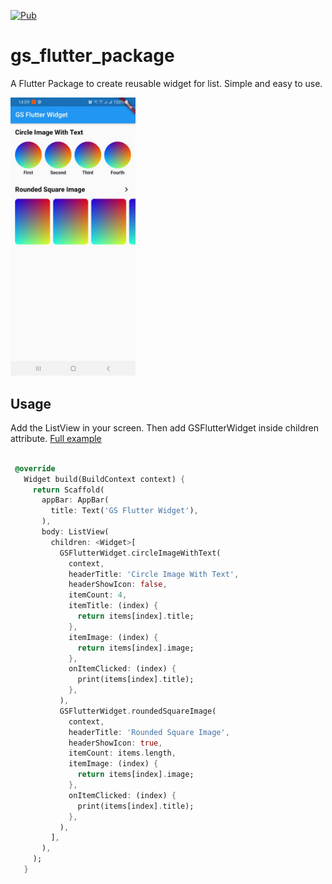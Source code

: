 [![Pub](https://img.shields.io/badge/Pub-0.1.1-orange.svg?style=flat-square)](https://pub.dev/packages/gs_flutter_widget)

# gs_flutter_package
A Flutter Package to create reusable widget for list. Simple and easy to use.

<img src="https://github.com/ming290496/gs_flutter_widget/blob/master/example/img/1.jpeg?raw=true" width="200"/>

## Usage

Add the ListView in your screen. Then add GSFlutterWidget inside children attribute.
[Full example](https://github.com/ming290496/gs_flutter_widget/tree/master/example)

 ```dart

  @override
    Widget build(BuildContext context) {
      return Scaffold(
        appBar: AppBar(
          title: Text('GS Flutter Widget'),
        ),
        body: ListView(
          children: <Widget>[
            GSFlutterWidget.circleImageWithText(
              context,
              headerTitle: 'Circle Image With Text',
              headerShowIcon: false,
              itemCount: 4,
              itemTitle: (index) {
                return items[index].title;
              },
              itemImage: (index) {
                return items[index].image;
              },
              onItemClicked: (index) {
                print(items[index].title);
              },
            ),
            GSFlutterWidget.roundedSquareImage(
              context,
              headerTitle: 'Rounded Square Image',
              headerShowIcon: true,
              itemCount: items.length,
              itemImage: (index) {
                return items[index].image;
              },
              onItemClicked: (index) {
                print(items[index].title);
              },
            ),
          ],
        ),
      );
    }

 ```